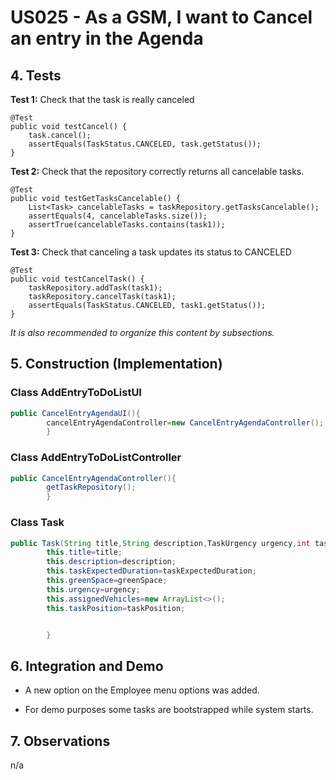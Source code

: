 # US025 - As a GSM, I want to Cancel an entry in the Agenda

## 4. Tests

**Test 1:** Check that the task is really canceled

	@Test
    public void testCancel() {
        task.cancel();
        assertEquals(TaskStatus.CANCELED, task.getStatus());
    }

**Test 2:** Check that the repository correctly returns all cancelable tasks.

    @Test
    public void testGetTasksCancelable() {
        List<Task> cancelableTasks = taskRepository.getTasksCancelable();
        assertEquals(4, cancelableTasks.size());
        assertTrue(cancelableTasks.contains(task1));
    }

**Test 3:** Check that canceling a task updates its status to CANCELED

    @Test
    public void testCancelTask() {
        taskRepository.addTask(task1);
        taskRepository.cancelTask(task1);
        assertEquals(TaskStatus.CANCELED, task1.getStatus());
    }

_It is also recommended to organize this content by subsections._

## 5. Construction (Implementation)

### Class AddEntryToDoListUI

```java
public CancelEntryAgendaUI(){
        cancelEntryAgendaController=new CancelEntryAgendaController();
        }
```

### Class AddEntryToDoListController

```java
public CancelEntryAgendaController(){
        getTaskRepository();
        }
```

### Class Task

```java
public Task(String title,String description,TaskUrgency urgency,int taskExpectedDuration,GreenSpace greenSpace,TaskPosition taskPosition){
        this.title=title;
        this.description=description;
        this.taskExpectedDuration=taskExpectedDuration;
        this.greenSpace=greenSpace;
        this.urgency=urgency;
        this.assignedVehicles=new ArrayList<>();
        this.taskPosition=taskPosition;


        }
```

## 6. Integration and Demo

* A new option on the Employee menu options was added.

* For demo purposes some tasks are bootstrapped while system starts.

## 7. Observations

n/a